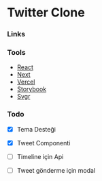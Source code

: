 # Twitter Clone


### Links

### Tools
- [React](https://reactjs.org/)
- [Next](https://nextjs.org/)
- [Vercel](https://vercel.com/#get-started)
- [Storybook](https://storybook.js.org/)
- [Svgr](https://react-svgr.com/)

### Todo
- [x] Tema Desteği
- [x] Tweet Componenti
- [ ] Timeline için Api
- [ ] Tweet gönderme için modal

